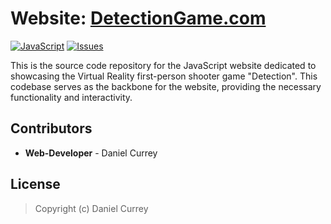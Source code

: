 # Website: [DetectionGame.com](https://detectiongame.com/)
[![JavaScript](https://img.shields.io/badge/language-JavaScript-yellow)](https://www.javascript.com/)
[![Issues](https://img.shields.io/github/issues/spicy/DetectionFrontEnd.svg?style=plastic)](https://github.com/spicy/DetectionFrontEnd/issues)

This is the source code repository for the JavaScript website dedicated to showcasing the Virtual Reality first-person shooter game "Detection". This codebase serves as the backbone for the website, providing the necessary functionality and interactivity.

## Contributors
- **Web-Developer** - Daniel Currey

## License
> Copyright (c) Daniel Currey


